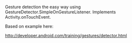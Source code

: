 Gesture detection the easy way using
GestureDetector.SimpleOnGestureListener. Implements
Activity.onTouchEvent.

Based on example here:

http://developer.android.com/training/gestures/detector.html

